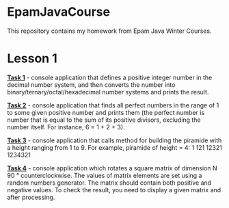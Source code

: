 # EpamJavaCourse
This repository contains my homework from Epam Java Winter Courses.
# Lesson 1
[**Task 1**](https://github.com/Elizabethssss/EpamJavaCourse/tree/master/Lesson1/src/task1) - console application that defines a positive integer number in the decimal number system, and then converts the number into binary/ternary/octal/hexadecimal number systems and prints the result.

[**Task 2**](https://github.com/Elizabethssss/EpamJavaCourse/tree/master/Lesson1/src/task2) - console application that finds all perfect numbers in the range of 1 to some given positive number and prints them (the perfect number is number that is equal to the sum of its positive divisors, excluding the number itself. For instance, 6 = 1 + 2 + 3).

[**Task 3**](https://github.com/Elizabethssss/EpamJavaCourse/tree/master/Lesson1/src/task3) - console application that calls method for building the piramide with a height ranging from 1 to 9. For example, piramide of height = 4:
   1
  121
 12321 
1234321  

[**Task 4**](https://github.com/Elizabethssss/EpamJavaCourse/tree/master/Lesson1/src/task4) - console application which rotates a square matrix of dimension N 90 ° counterclockwise. The values of matrix elements are set using a random numbers generator. The matrix should contain both positive and negative values. To check the result, you need to display a given matrix and after processing.
